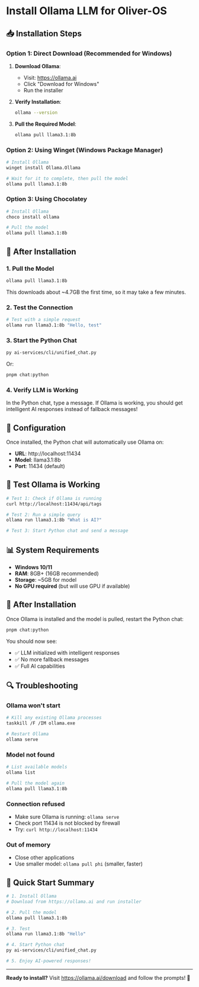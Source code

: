 # Install Ollama LLM for Oliver-OS

## 📥 Installation Steps

### Option 1: Direct Download (Recommended for Windows)

1. **Download Ollama**:
   - Visit: https://ollama.ai
   - Click "Download for Windows"
   - Run the installer

2. **Verify Installation**:
   ```bash
   ollama --version
   ```

3. **Pull the Required Model**:
   ```bash
   ollama pull llama3.1:8b
   ```

### Option 2: Using Winget (Windows Package Manager)

```bash
# Install Ollama
winget install Ollama.Ollama

# Wait for it to complete, then pull the model
ollama pull llama3.1:8b
```

### Option 3: Using Chocolatey

```bash
# Install Ollama
choco install ollama

# Pull the model
ollama pull llama3.1:8b
```

## 🚀 After Installation

### 1. Pull the Model
```bash
ollama pull llama3.1:8b
```

This downloads about ~4.7GB the first time, so it may take a few minutes.

### 2. Test the Connection
```bash
# Test with a simple request
ollama run llama3.1:8b "Hello, test"
```

### 3. Start the Python Chat
```bash
py ai-services/cli/unified_chat.py
```

Or:
```bash
pnpm chat:python
```

### 4. Verify LLM is Working
In the Python chat, type a message. If Ollama is working, you should get intelligent AI responses instead of fallback messages!

## 🔧 Configuration

Once installed, the Python chat will automatically use Ollama on:
- **URL**: http://localhost:11434
- **Model**: llama3.1:8b
- **Port**: 11434 (default)

## 🧪 Test Ollama is Working

```bash
# Test 1: Check if Ollama is running
curl http://localhost:11434/api/tags

# Test 2: Run a simple query
ollama run llama3.1:8b "What is AI?"

# Test 3: Start Python chat and send a message
```

## 📊 System Requirements

- **Windows 10/11**
- **RAM**: 8GB+ (16GB recommended)
- **Storage**: ~5GB for model
- **No GPU required** (but will use GPU if available)

## 🎉 After Installation

Once Ollama is installed and the model is pulled, restart the Python chat:

```bash
pnpm chat:python
```

You should now see:
- ✅ LLM initialized with intelligent responses
- ✅ No more fallback messages
- ✅ Full AI capabilities

## 🔍 Troubleshooting

### Ollama won't start
```bash
# Kill any existing Ollama processes
taskkill /F /IM ollama.exe

# Restart Ollama
ollama serve
```

### Model not found
```bash
# List available models
ollama list

# Pull the model again
ollama pull llama3.1:8b
```

### Connection refused
- Make sure Ollama is running: `ollama serve`
- Check port 11434 is not blocked by firewall
- Try: `curl http://localhost:11434`

### Out of memory
- Close other applications
- Use smaller model: `ollama pull phi` (smaller, faster)

## 🚀 Quick Start Summary

```bash
# 1. Install Ollama
# Download from https://ollama.ai and run installer

# 2. Pull the model
ollama pull llama3.1:8b

# 3. Test
ollama run llama3.1:8b "Hello"

# 4. Start Python chat
py ai-services/cli/unified_chat.py

# 5. Enjoy AI-powered responses!
```

---

**Ready to install?** Visit https://ollama.ai/download and follow the prompts! 🎉

